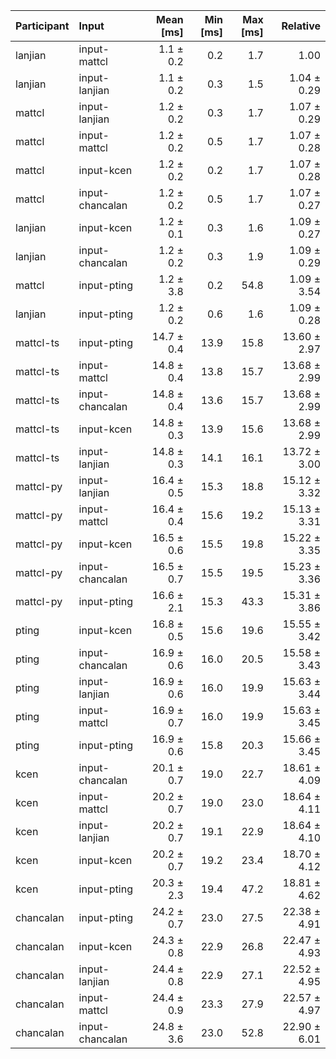 | Participant | Input | Mean [ms] | Min [ms] | Max [ms] | Relative |
|:---|:---|---:|---:|---:|---:|
| lanjian | input-mattcl | 1.1 ± 0.2 | 0.2 | 1.7 | 1.00 |
| lanjian | input-lanjian | 1.1 ± 0.2 | 0.3 | 1.5 | 1.04 ± 0.29 |
| mattcl | input-lanjian | 1.2 ± 0.2 | 0.3 | 1.7 | 1.07 ± 0.29 |
| mattcl | input-mattcl | 1.2 ± 0.2 | 0.5 | 1.7 | 1.07 ± 0.28 |
| mattcl | input-kcen | 1.2 ± 0.2 | 0.2 | 1.7 | 1.07 ± 0.28 |
| mattcl | input-chancalan | 1.2 ± 0.2 | 0.5 | 1.7 | 1.07 ± 0.27 |
| lanjian | input-kcen | 1.2 ± 0.1 | 0.3 | 1.6 | 1.09 ± 0.27 |
| lanjian | input-chancalan | 1.2 ± 0.2 | 0.3 | 1.9 | 1.09 ± 0.29 |
| mattcl | input-pting | 1.2 ± 3.8 | 0.2 | 54.8 | 1.09 ± 3.54 |
| lanjian | input-pting | 1.2 ± 0.2 | 0.6 | 1.6 | 1.09 ± 0.28 |
| mattcl-ts | input-pting | 14.7 ± 0.4 | 13.9 | 15.8 | 13.60 ± 2.97 |
| mattcl-ts | input-mattcl | 14.8 ± 0.4 | 13.8 | 15.7 | 13.68 ± 2.99 |
| mattcl-ts | input-chancalan | 14.8 ± 0.4 | 13.6 | 15.7 | 13.68 ± 2.99 |
| mattcl-ts | input-kcen | 14.8 ± 0.3 | 13.9 | 15.6 | 13.68 ± 2.99 |
| mattcl-ts | input-lanjian | 14.8 ± 0.3 | 14.1 | 16.1 | 13.72 ± 3.00 |
| mattcl-py | input-lanjian | 16.4 ± 0.5 | 15.3 | 18.8 | 15.12 ± 3.32 |
| mattcl-py | input-mattcl | 16.4 ± 0.4 | 15.6 | 19.2 | 15.13 ± 3.31 |
| mattcl-py | input-kcen | 16.5 ± 0.6 | 15.5 | 19.8 | 15.22 ± 3.35 |
| mattcl-py | input-chancalan | 16.5 ± 0.7 | 15.5 | 19.5 | 15.23 ± 3.36 |
| mattcl-py | input-pting | 16.6 ± 2.1 | 15.3 | 43.3 | 15.31 ± 3.86 |
| pting | input-kcen | 16.8 ± 0.5 | 15.6 | 19.6 | 15.55 ± 3.42 |
| pting | input-chancalan | 16.9 ± 0.6 | 16.0 | 20.5 | 15.58 ± 3.43 |
| pting | input-lanjian | 16.9 ± 0.6 | 16.0 | 19.9 | 15.63 ± 3.44 |
| pting | input-mattcl | 16.9 ± 0.7 | 16.0 | 19.9 | 15.63 ± 3.45 |
| pting | input-pting | 16.9 ± 0.6 | 15.8 | 20.3 | 15.66 ± 3.45 |
| kcen | input-chancalan | 20.1 ± 0.7 | 19.0 | 22.7 | 18.61 ± 4.09 |
| kcen | input-mattcl | 20.2 ± 0.7 | 19.0 | 23.0 | 18.64 ± 4.11 |
| kcen | input-lanjian | 20.2 ± 0.7 | 19.1 | 22.9 | 18.64 ± 4.10 |
| kcen | input-kcen | 20.2 ± 0.7 | 19.2 | 23.4 | 18.70 ± 4.12 |
| kcen | input-pting | 20.3 ± 2.3 | 19.4 | 47.2 | 18.81 ± 4.62 |
| chancalan | input-pting | 24.2 ± 0.7 | 23.0 | 27.5 | 22.38 ± 4.91 |
| chancalan | input-kcen | 24.3 ± 0.8 | 22.9 | 26.8 | 22.47 ± 4.93 |
| chancalan | input-lanjian | 24.4 ± 0.8 | 22.9 | 27.1 | 22.52 ± 4.95 |
| chancalan | input-mattcl | 24.4 ± 0.9 | 23.3 | 27.9 | 22.57 ± 4.97 |
| chancalan | input-chancalan | 24.8 ± 3.6 | 23.0 | 52.8 | 22.90 ± 6.01 |
